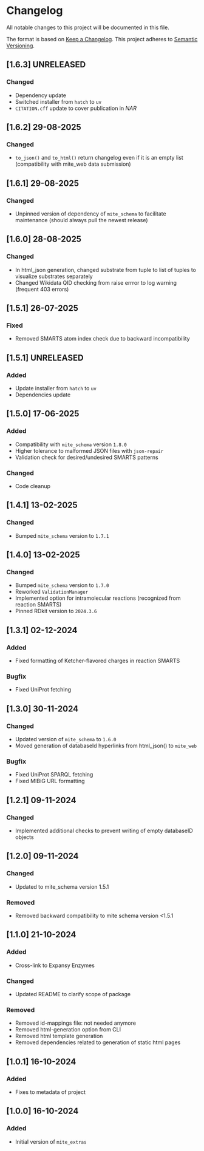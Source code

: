 # Changelog

All notable changes to this project will be documented in this file.

The format is based on [Keep a Changelog](https://keepachangelog.com/en/1.0.0/).
This project adheres to [Semantic Versioning](https://semver.org/spec/v2.0.0.html).

## [1.6.3] UNRELEASED

### Changed

- Dependency update
- Switched installer from `hatch` to `uv`
- `CITATION.cff` update to cover publication in *NAR*

## [1.6.2] 29-08-2025

### Changed

- `to_json()` and `to_html()` return changelog even if it is an empty list (compatibility with mite_web data submission)

## [1.6.1] 29-08-2025

### Changed

- Unpinned version of dependency of `mite_schema` to facilitate maintenance (should always pull the newest release)

## [1.6.0] 28-08-2025

### Changed

- In html_json generation, changed substrate from tuple to list of tuples to visualize substrates separately
- Changed Wikidata QID checking from raise errror to log warning (frequent 403 errors)

## [1.5.1] 26-07-2025

### Fixed

- Removed SMARTS atom index check due to backward incompatibility

## [1.5.1] UNRELEASED

### Added

- Update installer from `hatch` to `uv`
- Dependencies update

## [1.5.0] 17-06-2025

### Added

- Compatibility with `mite_schema` version `1.8.0`
- Higher tolerance to malformed JSON files with `json-repair`
- Validation check for desired/undesired SMARTS patterns

### Changed

- Code cleanup

## [1.4.1] 13-02-2025

### Changed

- Bumped `mite_schema` version to `1.7.1`

## [1.4.0] 13-02-2025

### Changed

- Bumped `mite_schema` version to `1.7.0`
- Reworked `ValidationManager`
- Implemented option for intramolecular reactions (recognized from reaction SMARTS)
- Pinned RDkit version to `2024.3.6` 

## [1.3.1] 02-12-2024

### Added

- Fixed formatting of Ketcher-flavored charges in reaction SMARTS

### Bugfix

- Fixed UniProt fetching

## [1.3.0] 30-11-2024

### Changed

- Updated version of `mite_schema` to `1.6.0`
- Moved generation of databaseId hyperlinks from html_json() to `mite_web`

### Bugfix

- Fixed UniProt SPARQL fetching
- Fixed MIBiG URL formatting

## [1.2.1] 09-11-2024

### Changed

- Implemented additional checks to prevent writing of empty databaseID objects

## [1.2.0] 09-11-2024

### Changed

- Updated to mite_schema version 1.5.1

### Removed

- Removed backward compatibility to mite schema version <1.5.1

## [1.1.0] 21-10-2024

### Added

- Cross-link to Expansy Enzymes

### Changed

- Updated README to clarify scope of package

### Removed

- Removed id-mappings file: not needed anymore
- Removed html-generation option from CLI
- Removed html template generation
- Removed dependencies related to generation of static html pages

## [1.0.1] 16-10-2024

### Added

- Fixes to metadata of project

## [1.0.0] 16-10-2024

### Added

- Initial version of `mite_extras`